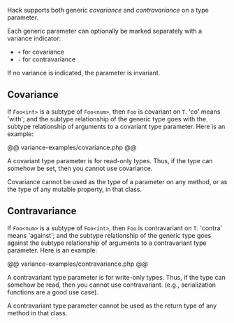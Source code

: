 Hack supports both generic *covariance* and *contravariance* on a type parameter.

Each generic parameter can optionally be marked separately with a variance indicator:
 * `+` for covariance
 * `-` for contravariance

If no variance is indicated, the parameter is invariant.

## Covariance

If `Foo<int>` is a subtype of `Foo<num>`, then `Foo` is covariant on `T`. 'co' means 'with'; and the subtype relationship of the generic
type goes with the subtype relationship of arguments to a covariant type parameter.  Here is an example:

@@ variance-examples/covariance.php @@

A covariant type parameter is for read-only types. Thus, if the type can somehow be set, then you cannot use covariance.

Covariance cannot be used as the type of a parameter on any method, or as the type of any mutable property, in that class.

## Contravariance

If `Foo<num>` is a subtype of `Foo<int>`, then `Foo` is contravariant on `T`. 'contra' means 'against'; and the subtype relationship
of the generic type goes against the subtype relationship of arguments to a contravariant type parameter.  Here is an example:

@@ variance-examples/contravariance.php @@

A contravariant type parameter is for write-only types. Thus, if the type can somehow be read, then you cannot use
contravariant. (e.g., serialization functions are a good use case).

A contravariant type parameter cannot be used as the return type of any method in that class.

